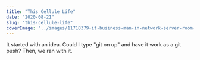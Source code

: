 ```yaml
---
title: "This Cellule Life"
date: "2020-08-21"
slug: "this-cellule-life"
coverImage: "../images/11718379-it-business-man-in-network-server-room-have-problems-and-looking-for-disaster-situation-solution1.jpg"
---
```


It started with an idea. Could I type "git on up" and have it work as a git push? Then, we ran with it.
